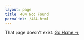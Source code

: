 ```yaml
---
layout: page
title: 404 Not Found
permalink: /404.html
---
```


That page doesn't exist. [Go Home &rarr;](/)
